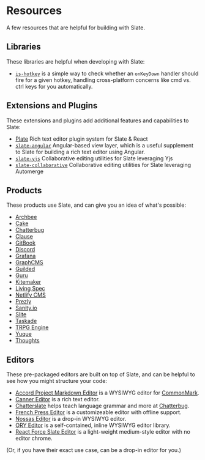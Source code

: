 # Resources

A few resources that are helpful for building with Slate.

## Libraries

These libraries are helpful when developing with Slate:

- [`is-hotkey`](https://github.com/ianstormtaylor/is-hotkey) is a simple way to check whether an `onKeyDown` handler should fire for a given hotkey, handling cross-platform concerns like cmd vs. ctrl keys for you automatically.

## Extensions and Plugins

These extensions and plugins add additional features and capabilities to Slate:

- [Plate](https://github.com/@udecode/plate) Rich text editor plugin system for Slate & React
- [`slate-angular`](https://github.com/worktile/slate-angular) Angular-based view layer, which is a useful supplement to Slate for building a rich text editor using Angular.
- [`slate-yjs`](https://github.com/BitPhinix/slate-yjs/) Collaborative editing utilities for Slate leveraging Yjs
- [`slate-collaborative`](https://github.com/cudr/slate-collaborative) Collaborative editing utilities for Slate leveraging Automerge

## Products

These products use Slate, and can give you an idea of what's possible:

- [Archbee](https://archbee.io/)
- [Cake](https://www.cake.co/)
- [Chatterbug](https://chatterbug.com/)
- [Clause](https://clause.io/)
- [GitBook](https://www.gitbook.com/)
- [Discord](https://discord.com/)
- [Grafana](https://grafana.com/)
- [GraphCMS](https://graphcms.com/)
- [Guilded](https://www.guilded.gg/)
- [Guru](https://www.getguru.com/)
- [Kitemaker](https://kitemaker.co/)
- [Living Spec](https://livingspec.com/)
- [Netlify CMS](https://www.netlifycms.org/)
- [Prezly](https://www.prezly.com/)
- [Sanity.io](https://www.sanity.io/)
- [Slite](https://slite.com/)
- [Taskade](https://www.taskade.com/)
- [TRPG Engine](https://trpg.moonrailgun.com/)
- [Yuque](https://www.yuque.com/)
- [Thoughts](https://thoughts.teambition.com/)

## Editors

These pre-packaged editors are built on top of Slate, and can be helpful to see how you might structure your code:

- [Accord Project Markdown Editor](https://github.com/accordproject/web-components) is a WYSIWYG editor for [CommonMark](https://commonmark.org/).
- [Canner Editor](https://github.com/Canner/canner-slate-editor) is a rich text editor.
- [Chatterslate](https://github.com/chatterbugapp/chatterslate) helps teach language grammar and more at [Chatterbug](https://chatterbug.com).
- [French Press Editor](https://github.com/roast-cms/french-press-editor) is a customizeable editor with offline support.
- [Nossas Editor](http://slate-editor.bonde.org/) is a drop-in WYSIWYG editor.
- [ORY Editor](https://editor.ory.am/) is a self-contained, inline WYSIWYG editor library.
- [React Force Slate Editor](https://github.com/nareshbhatia/react-force/tree/master/packages/slate-editor) is a light-weight medium-style editor with no editor chrome.

\(Or, if you have their exact use case, can be a drop-in editor for you.\)
